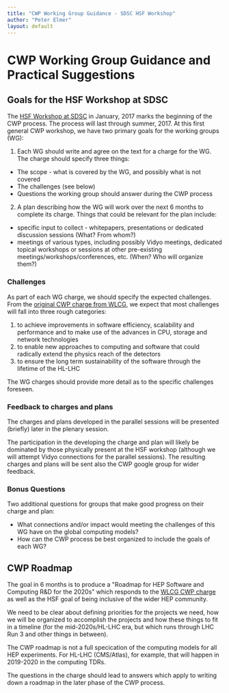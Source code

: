 ```yaml
---
title: "CWP Working Group Guidance - SDSC HSF Workshop"
author: "Peter Elmer"
layout: default
---
```


# CWP Working Group Guidance and Practical Suggestions

## Goals for the HSF Workshop at SDSC

The [HSF Workshop at SDSC](http://indico.cern.ch/event/570249/) in January, 2017 marks the beginning of the CWP process. The process will last through summer, 2017. At this first general CWP workshop, we have two primary goals for the working groups (WG):

1. Each WG should write and agree on the text for a charge for the WG. The charge should specify three things:
  * The scope - what is covered by the WG, and possibly what is not covered
  * The challenges (see below)
  * Questions the working group should answer during the CWP process

2. A plan describing how the WG will work over the next 6 months to complete its charge. Things that could be relevant for the plan include:
  * specific input to collect - whitepapers, presentations or dedicated discussion sessions (What? From whom?)
  * meetings of various types, including possibly Vidyo meetings, dedicated topical workshops or sessions at other pre-existing meetings/workshops/conferences, etc. (When? Who will organize them?)

### Challenges

  As part of each WG charge, we should specify the expected challenges. From the [original CWP charge from WLCG](http://hepsoftwarefoundation.org/assets/CWP-Charge-HSF.pdf), we expect that most challenges will fall into three rough categories:

   1. to achieve improvements in software efficiency, scalability and performance and to make use of the advances in CPU, storage and network technologies
   2. to enable new approaches to computing and software that could radically extend the physics reach of the detectors
   3. to ensure the long term sustainability of the software through the lifetime of the HL-LHC

The WG charges should provide more detail as to the specific challenges foreseen.

### Feedback to charges and plans

The charges and plans developed in the parallel sessions will be presented
(briefly) later in the plenary session.

The participation in the developing the charge and plan will likely
be dominated by those physically present at the HSF workshop (although
we will attempt Vidyo connections for the parallel sessions). The
resulting charges and plans will be sent also the CWP google group
for wider feedback.

### Bonus Questions

  Two additional questions for groups that make good progress on their charge and plan:

  * What connections and/or impact would meeting the challenges of this WG have on the global computing models?
  * How can the CWP process be best organized to include the goals of each WG?

## CWP Roadmap

The goal in 6 months is to produce a "Roadmap for HEP Software and Computing R&D for the 2020s" which responds to the [WLCG CWP charge](http://hepsoftwarefoundation.org/assets/CWP-Charge-HSF.pdf) as well as the HSF goal of being inclusive of the wider HEP community.

We need to be clear about defining priorities for the projects we need, how we will be organized to accomplish the projects and how these things to fit in a timeline (for the mid-2020s/HL-LHC era, but which runs through LHC Run 3 and other things in between).

The CWP roadmap  is not a full specication of the computing models for all HEP experiments. For HL-LHC (CMS/Atlas), for example, that will happen in 2019-2020 in the computing TDRs.

The questions in the charge should lead to answers which apply to writing down a roadmap in the later phase of the CWP process.


